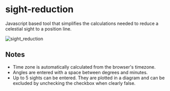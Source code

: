 # sight-reduction
Javascript based tool that simplifies the calculations needed to reduce a celestial sight to a position line.

![sight_reduction](https://user-images.githubusercontent.com/17980560/162634479-ba3c9a66-f288-49e7-bf86-0846e4da001a.PNG)

## Notes
- Time zone is automatically calculated from the browser's timezone.
- Angles are entered with a space between degrees and minutes.
- Up to 5 sights can be entered. They are plotted in a diagram and can be excluded by unchecking the checkbox when clearly false.

